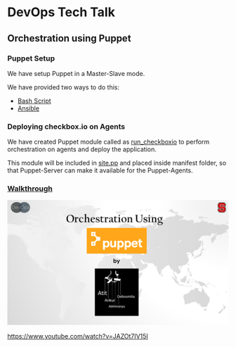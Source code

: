 # DevOps Tech Talk

## Orchestration using Puppet

### Puppet Setup

We have setup Puppet in a Master-Slave mode.

We have provided two ways to do this:

- [Bash Script](https://github.ncsu.edu/akshetty/devops_techtalk_puppet/tree/master/scripts)
- [Ansible](https://github.ncsu.edu/akshetty/devops_techtalk_puppet/tree/master/ansible)

### Deploying checkbox.io on Agents

We have created Puppet module called as [run_checkboxio](https://github.ncsu.edu/akshetty/devops_techtalk_puppet/tree/master/ansible/roles/master/files/run_checkboxio) to perform orchestration on agents and deploy the application.

This module will be included in [site.pp](https://github.ncsu.edu/akshetty/devops_techtalk_puppet/blob/master/ansible/roles/master/files/site.pp) and placed inside manifest folder, so that Puppet-Server can make it available for the Puppet-Agents.


### [Walkthrough](https://www.youtube.com/watch?v=JAZOt7IV15I)

[![Walkthrough](./Presentation/PuppetDemo.png)](https://www.youtube.com/watch?v=JAZOt7IV15I)

https://www.youtube.com/watch?v=JAZOt7IV15I

